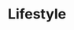 ---
title: "Lifestyle"
url: /bangalore/lifestyle-lg-34-mantri-mall-sampige-rd-malleshwaram/
shop: clothes
---